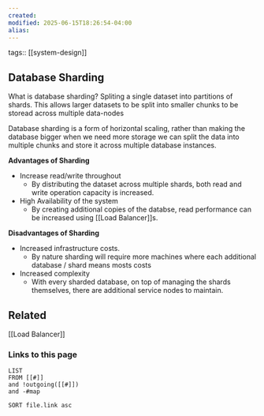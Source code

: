 ```yaml
---
created: 
modified: 2025-06-15T18:26:54-04:00
alias: 
---
```

tags:: [[system-design]]

## Database Sharding

What is database sharding?
Spliting a single dataset into partitions of shards. This allows larger datasets to be split into smaller chunks to be storead across multiple data-nodes

Database sharding is a form of horizontal scaling, rather than making the database bigger when we need more storage we can split the data into multiple chunks and store it across multiple database instances.

**Advantages of Sharding**
- Increase read/write throughout
  - By distributing the dataset across multiple shards, both read and write operation capacity is increased.
- High Availability of the system
  - By creating additional copies of the databse, read performance can be increased using [[Load Balancer]]s.

**Disadvantages of Sharding**
- Increased infrastructure costs.
  - By nature sharding will require more machines where each additional database / shard means mosts costs
- Increased complexity
  - With every sharded database, on top of managing the shards themselves, there are additional service nodes to maintain.


## Related

[[Load Balancer]]
### Links to this page
```dataview
LIST
FROM [[#]]
and !outgoing([[#]])
and -#map

SORT file.link asc
```
